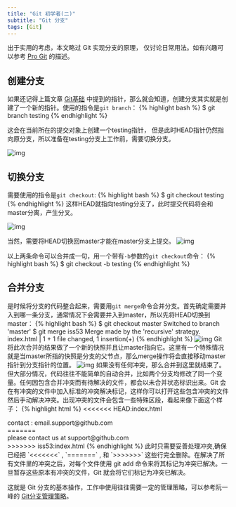 ```yaml
---
title: "Git 初学者(二)"
subtitle: "Git 分支"
tags: [Git]
---
```

出于实用的考虑，本文略过 Git 实现分支的原理， 仅讨论日常用法。如有兴趣可以参考 [Pro Git](https://git-scm.com/book/zh/v2/Git-%E5%88%86%E6%94%AF-%E5%88%86%E6%94%AF%E7%AE%80%E4%BB%8B) 的描述。
<!--more-->

## 创建分支

如果还记得上篇文章 [Git基础](http://hanfu.space/learning/2015/08/26/git-tutorial/) 中提到的指针，那么就会知道，创建分支其实就是创建了一个新的指针。使用的指令是`git branch`：
{% highlight bash %}
$ git branch testing
{% endhighlight %}

这会在当前所在的提交对象上创建一个testing指针， 但是此时HEAD指针仍然指向原分支，所以准备在testing分支上工作前，需要切换分支。

![img](https://git-scm.com/book/en/v2/book/03-git-branching/images/head-to-master.png "head-to-master") 

## 切换分支
需要使用的指令是`git checkout`:
{% highlight bash %}
$ git checkout testing
{% endhighlight %}
这样HEAD就指向testing分支了，此时提交代码将会和master分离，产生分叉。

![img](https://git-scm.com/book/en/v2/book/03-git-branching/images/head-to-testing.png "head-to-testing") 

当然，需要将HEAD切换回master才能在master分支上提交。
![img](https://git-scm.com/book/en/v2/book/03-git-branching/images/advance-master.png "advance-master") 

以上两条命令可以合并成一句，用一个带有`-b`参数的`git checkout`命令：
{% highlight bash %}
$ git checkout -b testing
{% endhighlight %}

## 合并分支
是时候将分支的代码整合起来，需要用`git merge`命令合并分支。首先确定需要并入到哪一条分支，通常情况下会需要并入到master，所以先将HEAD切换到master：
{% highlight bash %}
$ git checkout master
Switched to branch 'master'
$ git merge iss53
Merge made by the 'recursive' strategy.
index.html |    1 +
1 file changed, 1 insertion(+)
{% endhighlight %}
![img](https://git-scm.com/book/en/v2/book/03-git-branching/images/basic-merging-1.png "basic-merging-1") 
Git 将此次合并的结果做了一个新的快照并且让master指向它。这里有一个特殊情况就是当master所指的快照是分支的父节点，那么merge操作将会直接移动master指针到分支指针的位置。
![img](https://git-scm.com/book/en/v2/book/03-git-branching/images/basic-merging-2.png "basic-merging-2") 
如果没有任何冲突，那么合并到这里就结束了。但大部分情况，代码往往不能简单的自动合并，比如两个分支均修改了同一个变量。任何因包含合并冲突而有待解决的文件，都会以未合并状态标识出来。Git 会在有冲突的文件中加入标准的冲突解决标记，这样你可以打开这些包含冲突的文件然后手动解决冲突。出现冲突的文件会包含一些特殊区段，看起来像下面这个样子：
{% highlight html %}
<<<<<<< HEAD:index.html
<div id="footer">contact : email.support@github.com</div>
=======
<div id="footer">
 please contact us at support@github.com
</div>
>>>>>>> iss53:index.html
{% endhighlight %}
此时只需要妥善处理冲突,确保已经把 `<<<<<<<` , `=======` , 和 `>>>>>>>` 这些行完全删除。在解决了所有文件里的冲突之后，对每个文件使用 git add 命令来将其标记为冲突已解决。一旦暂存这些原本有冲突的文件，Git 就会将它们标记为冲突已解决。

这就是 Git 分支的基本操作，工作中使用往往需要一定的管理策略，可以参考阮一峰的 [Git分支管理策略](http://www.ruanyifeng.com/blog/2012/07/git.html)。
